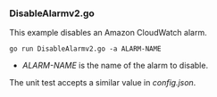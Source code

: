 ### DisableAlarmv2.go

This example disables an Amazon CloudWatch alarm.

`go run DisableAlarmv2.go -a ALARM-NAME`

- _ALARM-NAME_ is the name of the alarm to disable.

The unit test accepts a similar value in _config.json_.
